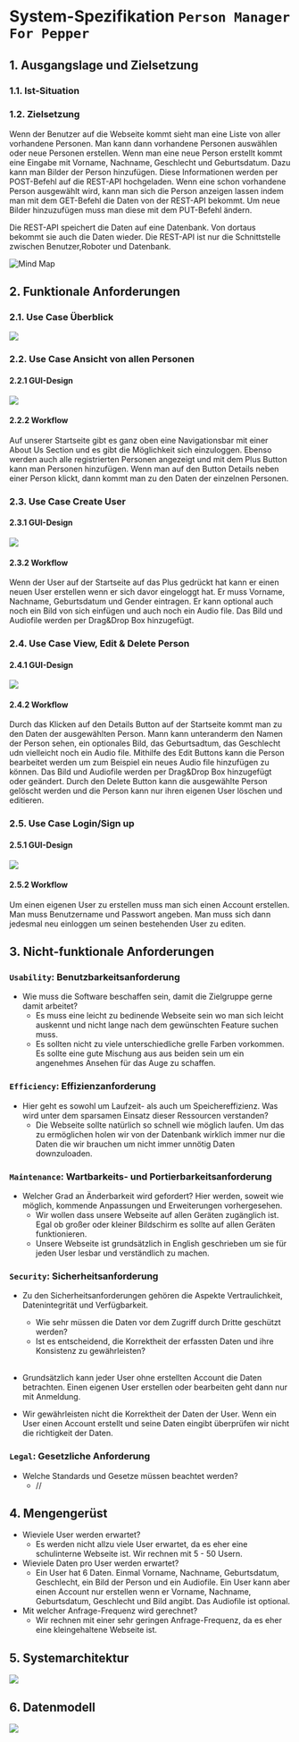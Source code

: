 # System-Spezifikation `Person Manager For Pepper`

## 1. Ausgangslage und Zielsetzung

### 1.1. Ist-Situation

### 1.2. Zielsetzung

Wenn der Benutzer auf die Webseite kommt sieht man eine Liste von aller vorhandene Personen. Man kann dann vorhandene Personen auswählen oder neue Personen erstellen. Wenn man eine neue Person erstellt kommt eine Eingabe mit Vorname, Nachname, Geschlecht und Geburtsdatum. Dazu kann man Bilder der Person hinzufügen. Diese Informationen werden per POST-Befehl auf die REST-API hochgeladen. Wenn eine schon vorhandene Person ausgewählt wird, kann man sich die Person anzeigen lassen indem man mit dem GET-Befehl die Daten von der REST-API bekommt. Um neue Bilder hinzuzufügen muss man diese mit dem PUT-Befehl ändern.

Die REST-API speichert die Daten auf eine Datenbank. Von dortaus bekommt sie auch die Daten wieder. Die REST-API ist nur die Schnittstelle zwischen Benutzer,Roboter und Datenbank.

<img src="./Person Manager For Pepper/MindMap.PNG" alt="Mind Map" title="Mind Map" />

## 2. Funktionale Anforderungen


### 2.1. Use Case Überblick

<img src="./Person Manager For Pepper/USE-CASE-DIAGRAM.PNG">


### 2.2. Use Case Ansicht von allen Personen

#### 2.2.1 GUI-Design

<img src="./Person Manager For Pepper/USE-CASE-1.PNG">

#### 2.2.2 Workflow

Auf unserer Startseite gibt es ganz oben eine Navigationsbar mit einer About Us Section und 
es gibt die Möglichkeit sich einzuloggen. Ebenso werden auch alle registrierten Personen angezeigt
und mit dem Plus Button kann man Personen hinzufügen. Wenn man auf den Button Details neben einer
Person klickt, dann kommt man zu den Daten der einzelnen Personen.

### 2.3. Use Case Create User

#### 2.3.1 GUI-Design

<img src="./Person Manager For Pepper/USE-CASE-4.PNG">

#### 2.3.2 Workflow

Wenn der User auf der Startseite auf das Plus gedrückt hat kann er einen neuen User erstellen wenn er sich davor eingeloggt hat. Er muss Vorname, Nachname, Geburtsdatum und Gender eintragen. Er kann optional auch noch ein Bild von sich einfügen und auch noch ein Audio file. Das Bild und Audiofile werden per Drag&Drop Box hinzugefügt.

### 2.4. Use Case View, Edit & Delete Person

#### 2.4.1 GUI-Design

<img src="./Person Manager For Pepper/USE-CASE-2.PNG">

#### 2.4.2 Workflow

Durch das Klicken auf den Details Button auf der Startseite kommt man zu den Daten der ausgewählten Person.
Mann kann unteranderm den Namen der Person sehen, ein optionales Bild, das Geburtsadtum, das Geschlecht udn vielleicht noch ein Audio file.
Mithilfe des Edit Buttons kann die Person bearbeitet werden um zum Beispiel ein neues Audio file hinzufügen zu können. Das Bild und Audiofile werden per Drag&Drop Box hinzugefügt oder geändert.
Durch den Delete Button kann die ausgewählte Person gelöscht werden und die Person kann nur ihren eigenen User löschen und editieren. 

### 2.5. Use Case Login/Sign up

#### 2.5.1 GUI-Design

<img src="./Person Manager For Pepper/USE-CASE-3.PNG">

#### 2.5.2 Workflow

Um einen eigenen User zu erstellen muss man sich einen Account erstellen. Man muss Benutzername und Passwort angeben. Man muss sich dann jedesmal neu einloggen um seinen bestehenden User zu editen.


## 3. Nicht-funktionale Anforderungen

### `Usability`: Benutzbarkeitsanforderung

- Wie muss die Software beschaffen sein, damit die Zielgruppe gerne damit arbeitet?
  - Es muss eine leicht zu bedinende Webseite sein wo man sich leicht auskennt und nicht lange nach dem gewünschten Feature suchen muss. 
  - Es sollten nicht zu viele unterschiedliche grelle Farben vorkommen. Es sollte eine gute Mischung aus aus beiden sein um ein angenehmes Ansehen für das Auge zu schaffen.

### `Efficiency`: Effizienzanforderung

- Hier geht es sowohl um Laufzeit- als auch um Speichereffizienz. Was wird unter dem sparsamen Einsatz dieser Ressourcen verstanden?
  - Die Webseite sollte natürlich so schnell wie möglich laufen. Um das zu ermöglichen holen wir von der Datenbank wirklich immer nur die Daten die wir brauchen um nicht immer unnötig Daten downzuloaden.

### `Maintenance`: Wartbarkeits- und Portierbarkeitsanforderung

- Welcher Grad an Änderbarkeit wird gefordert? Hier werden, soweit wie möglich, kommende Anpassungen und Erweiterungen vorhergesehen.
  - Wir wollen dass unsere Webseite auf allen Geräten zugänglich ist. Egal ob großer oder kleiner Bildschirm es sollte auf allen Geräten funktionieren. 
  - Unsere Webseite ist grundsätzlich in English geschrieben um sie für jeden User lesbar und verständlich zu machen.

### `Security`: Sicherheitsanforderung

- Zu den Sicherheitsanforderungen gehören die Aspekte Vertraulichkeit, Datenintegrität und Verfügbarkeit.
  - Wie sehr müssen die Daten vor dem Zugriff durch Dritte geschützt werden?
  - Ist es entscheidend, die Korrektheit der erfassten Daten und ihre Konsistenz zu gewährleisten?<br><br>

- Grundsätzlich kann jeder User ohne erstellten Account die Daten betrachten. Einen eigenen User erstellen oder bearbeiten geht dann nur mit Anmeldung.
- Wir gewährleisten nicht die Korrektheit der Daten der User. Wenn ein User einen Account erstellt und seine Daten eingibt überprüfen wir nicht die richtigkeit der Daten.

### `Legal`: Gesetzliche Anforderung

- Welche Standards und Gesetze müssen beachtet werden?
  - //

## 4. Mengengerüst

- Wieviele User werden erwartet?
  - Es werden nicht allzu viele User erwartet, da es eher eine schulinterne Webseite ist. Wir rechnen mit 5 - 50 Usern.
- Wieviele Daten pro User werden erwartet?
  - Ein User hat 6 Daten. Einmal Vorname, Nachname, Geburtsdatum, Geschlecht, ein Bild der Person und ein Audiofile. Ein User kann aber einen Account nur erstellen wenn er Vorname, Nachname, Geburtsdatum, Geschlecht und Bild angibt. Das Audiofile ist optional.
- Mit welcher Anfrage-Frequenz wird gerechnet?
  - Wir rechnen mit einer sehr geringen Anfrage-Frequenz, da es eher eine kleingehaltene Webseite ist.

## 5. Systemarchitektur

<img src="./Person Manager For Pepper/Systemarchitektur.PNG">

## 6. Datenmodell

<img src="./Person Manager For Pepper/Datenmodell.PNG">
